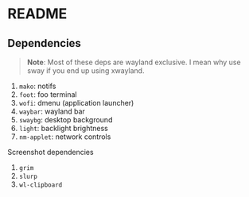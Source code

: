 # README

## Dependencies

> **Note**: Most of these deps are wayland exclusive. I mean why use sway if you end up using xwayland.

1. `mako`: notifs
2. `foot`: foo terminal
3. `wofi`: dmenu (application launcher)
4. `waybar`: wayland bar
5. `swaybg`: desktop background
6. `light`: backlight brightness
7. `nm-applet`: network controls

Screenshot dependencies

1. `grim`
2. `slurp`
3. `wl-clipboard` 